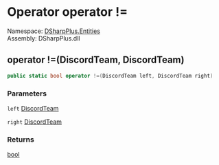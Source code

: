 # Operator operator \!=

Namespace: [DSharpPlus.Entities](DSharpPlus.Entities.md)  
Assembly: DSharpPlus.dll

## <a id="DSharpPlus_Entities_DiscordTeam_op_Inequality_DSharpPlus_Entities_DiscordTeam_DSharpPlus_Entities_DiscordTeam_"></a>operator \!=\(DiscordTeam, DiscordTeam\)

```csharp
public static bool operator !=(DiscordTeam left, DiscordTeam right)
```

### Parameters

`left` [DiscordTeam](DSharpPlus.Entities.DiscordTeam.md)

`right` [DiscordTeam](DSharpPlus.Entities.DiscordTeam.md)

### Returns

[bool](https://learn.microsoft.com/dotnet/api/system.boolean)

